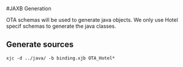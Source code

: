 #JAXB Generation

OTA schemas will be used to generate java objects.  We only use Hotel specif schemas to generate the java classes.

## Generate sources
```
xjc -d ../java/ -b binding.xjb OTA_Hotel*
```


